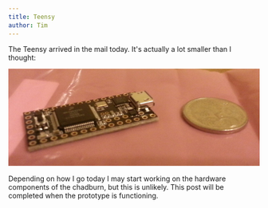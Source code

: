 ```yaml
---
title: Teensy
author: Tim
---
```


The Teensy arrived in the mail today. It's actually a lot smaller than I thought:

![A gigantic 5c piece](/images/teensy.jpg)

Depending on how I go today I may start working on the hardware components of the chadburn, but this is unlikely. This post will be completed when the prototype is functioning.


